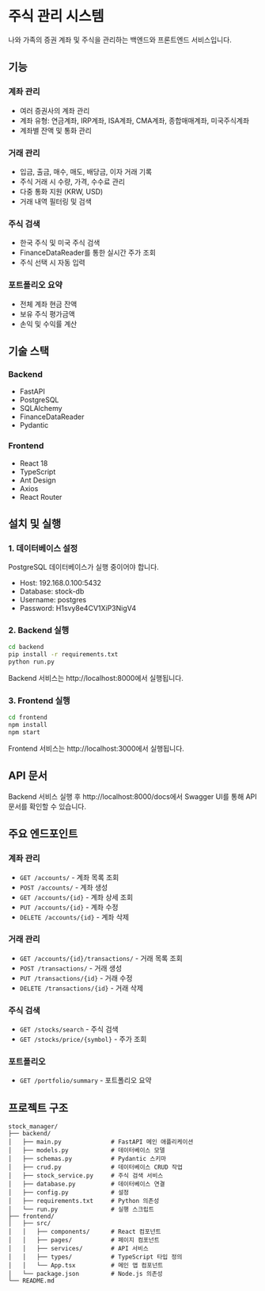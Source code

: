 # 주식 관리 시스템

나와 가족의 증권 계좌 및 주식을 관리하는 백엔드와 프론트엔드 서비스입니다.

## 기능

### 계좌 관리
- 여러 증권사의 계좌 관리
- 계좌 유형: 연금계좌, IRP계좌, ISA계좌, CMA계좌, 종합매매계좌, 미국주식계좌
- 계좌별 잔액 및 통화 관리

### 거래 관리
- 입금, 출금, 매수, 매도, 배당금, 이자 거래 기록
- 주식 거래 시 수량, 가격, 수수료 관리
- 다중 통화 지원 (KRW, USD)
- 거래 내역 필터링 및 검색

### 주식 검색
- 한국 주식 및 미국 주식 검색
- FinanceDataReader를 통한 실시간 주가 조회
- 주식 선택 시 자동 입력

### 포트폴리오 요약
- 전체 계좌 현금 잔액
- 보유 주식 평가금액
- 손익 및 수익률 계산

## 기술 스택

### Backend
- FastAPI
- PostgreSQL
- SQLAlchemy
- FinanceDataReader
- Pydantic

### Frontend
- React 18
- TypeScript
- Ant Design
- Axios
- React Router

## 설치 및 실행

### 1. 데이터베이스 설정
PostgreSQL 데이터베이스가 실행 중이어야 합니다.
- Host: 192.168.0.100:5432
- Database: stock-db
- Username: postgres
- Password: H1svy8e4CV1XiP3NigV4

### 2. Backend 실행
```bash
cd backend
pip install -r requirements.txt
python run.py
```

Backend 서비스는 http://localhost:8000에서 실행됩니다.

### 3. Frontend 실행
```bash
cd frontend
npm install
npm start
```

Frontend 서비스는 http://localhost:3000에서 실행됩니다.

## API 문서

Backend 서비스 실행 후 http://localhost:8000/docs에서 Swagger UI를 통해 API 문서를 확인할 수 있습니다.

## 주요 엔드포인트

### 계좌 관리
- `GET /accounts/` - 계좌 목록 조회
- `POST /accounts/` - 계좌 생성
- `GET /accounts/{id}` - 계좌 상세 조회
- `PUT /accounts/{id}` - 계좌 수정
- `DELETE /accounts/{id}` - 계좌 삭제

### 거래 관리
- `GET /accounts/{id}/transactions/` - 거래 목록 조회
- `POST /transactions/` - 거래 생성
- `PUT /transactions/{id}` - 거래 수정
- `DELETE /transactions/{id}` - 거래 삭제

### 주식 검색
- `GET /stocks/search` - 주식 검색
- `GET /stocks/price/{symbol}` - 주가 조회

### 포트폴리오
- `GET /portfolio/summary` - 포트폴리오 요약

## 프로젝트 구조

```
stock_manager/
├── backend/
│   ├── main.py              # FastAPI 메인 애플리케이션
│   ├── models.py            # 데이터베이스 모델
│   ├── schemas.py           # Pydantic 스키마
│   ├── crud.py              # 데이터베이스 CRUD 작업
│   ├── stock_service.py     # 주식 검색 서비스
│   ├── database.py          # 데이터베이스 연결
│   ├── config.py            # 설정
│   ├── requirements.txt     # Python 의존성
│   └── run.py               # 실행 스크립트
├── frontend/
│   ├── src/
│   │   ├── components/      # React 컴포넌트
│   │   ├── pages/           # 페이지 컴포넌트
│   │   ├── services/        # API 서비스
│   │   ├── types/           # TypeScript 타입 정의
│   │   └── App.tsx          # 메인 앱 컴포넌트
│   └── package.json         # Node.js 의존성
└── README.md
```